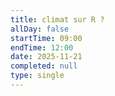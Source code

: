 ```yaml
---
title: climat sur R ?
allDay: false
startTime: 09:00
endTime: 12:00
date: 2025-11-21
completed: null
type: single
---
```

